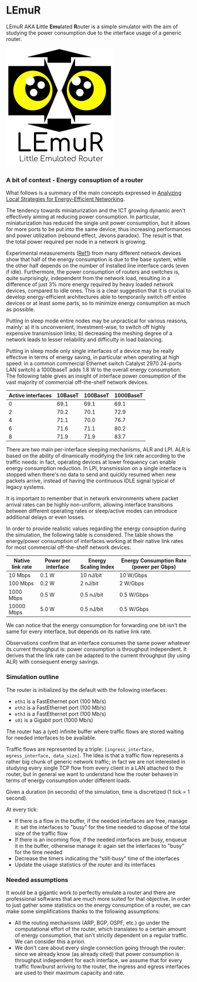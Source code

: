 # LEmuR
LEmuR AKA **L**ittle **Emu**lated **R**outer is a simple simulator with the aim of studying the power consumption due to the interface usage of a generic router.

![](LEmuR.png)

### A bit of context - Energy consuption of a router
What follows is a summary of the main concepts expressed in [Analyzing Local Strategies for Energy-Efficient Networking](https://doi.org/10.1007/978-3-642-23041-7_28).

The tendency towards miniaturization and the ICT growing dynamic aren't effectively aiming at reducing power consumption. In particular, miniaturization has reduced the single unit power consumption, but it allows for more ports to be put into the same device, thus increasing performances and power utilization (rebound effect, Jevons paradox). The result is that the total power required per node in a network is growing.

Experimental measurements ([Ref1](https://ieeexplore.ieee.org/abstract/document/4509688)) from many different network devices show that half of the energy consumption is due to the base system, while the other half depends on the number of installed line interface cards (even if idle). Furthermore, the power consumption of routers and switches is, quite surprisingly, independent from the network load, resulting in a difference of just 3% more energy required by heavy loaded network devices, compared to idle ones. This is a clear suggestion that it is crucial to develop energy-efficient architectures able to temporarily switch off entire devices or at least some parts, so to minimize energy consumption as much as possible.

Putting in sleep mode entire nodes may be unpractical for various reasons, mainly: a) it is unconvenient, investment-wise, to switch off highly expensive transmission links; b) decreasing the meshing degree of a network leads to lesser reliability and difficulty in load balancing.

Putting in sleep mode only single interfaces of a device may be really effective in terms of energy saving, in particular when operating at high speed: in a common commercial Ethernet switch Catalyst 2970 24-ports LAN switch) a 1000baseT adds 1.8 W to the overall energy consumption. The following table gives an insight of interface power consumption of the vast majority of commercial off-the-shelf network devices.

| Active interfaces | 10BaseT | 100BaseT | 1000BaseT |
|---|---|---|---|
| 0 | 69.1 | 69.1 | 69.1 |
| 2 | 70.2 | 70.1 | 72.9 |
| 4 | 71.1 | 70.0 | 76.7 |
| 6 | 71.6 | 71.1 | 80.2 |
| 8 | 71.9 | 71.9 | 83.7 |

There are two main per-interface sleeping mechanisms, ALR and LPI. ALR is based on the ability of dinamically modifying the link rate according to the traffic needs: in fact, operating devices at lower frequency can enable energy consumption reduction. In LPI, transmission on a single interface is stopped when there's no data to send and quickly resumed when new packets arrive, instead of having the continuous IDLE signal typical of legacy systems. 

It is important to remember that in network environments where packet arrival rates can be highly non-uniform, allowing interface transitions between different operating rates or sleep/active modes can introduce additional delays or even losses.

In order to provide realistic values regarding the energy consuption during the simulation, the following table is considered. The table shows the energy/power consumption of interfaces working at their native link rates for most commercial off-the-shelf network devices.

| Native link rate | Power per interface | Energy Scaling Index | Energy Consumption Rate (power per Gbps) |
|---|---|---|---|
| 10 Mbps | 0.1 W | 10 nJ/bit | 10 W/Gbps |
| 100 Mbps | 0.2 W | 2 nJ/bit | 2 W/Gbps |
| 1000 Mbps | 0.5 W | 0.5 nJ/bit | 0.5 W/Gbps |
| 10000 Mbps | 5.0 W | 0.5 nJ/bit | 0.5 W/Gbps |

We can notice that the energy consumption for forwarding one bit isn't the same for every interface, but depends on its native link rate.

Observations confirm that an interface consumes the same power whatever its current throughput is: power consumption is throughput independent. It derives that the link rate can be adapted to the current throughput (by using ALR) with consequent energy savings.

### Simulation outline
The router is initialized by the default with the following interfaces:
 - `eth1` is a FastEthernet port (100 Mb/s)
 - `eth2` is a FastEthernet port (100 Mb/s)
 - `eth3` is a FastEthernet port (100 Mb/s)
 - `s01` is a Gigabit port (1000 Mb/s)

The router has a (yet) infinite buffer where traffic flows are stored waiting for needed interfaces to be available.

Traffic flows are represented by a triple: `[ingress_interface, egress_interface, data_size]`. The idea is that a traffic flow represents a rather big chunk of generic network traffic; in fact we are not interested in studying every single TCP flow from every client in a LAN attached to the router, but in general we want to understand how the router behaves in terms of energy consumption under different loads.

Given a duration (in seconds) of the simulation, time is discretized (1 tick = 1 second).

At every tick:
 - If there is a flow in the buffer, if the needed interfaces are free, manage it: set the interfaces to "busy" for the time needed to dispose of the total size of the traffic flow
 - If there is an incoming flow, if the needed interfaces are busy, enqueue it in the buffer, otherwise manage it: again set the interfaces to "busy" for the time needed
 - Decrease the timers indicating the "still-busy" time of the interfaces
 - Update the usage statistics of the router and its interfaces

### Needed assumptions
It would be a gigantic work to perfectly emulate a router and there are professional softwares that are much more suited for that objective. In order to just gather some statistics on the energy consumption of a router, we can make some simplifications thanks to the following assumptions:
 - All the routing mechanisms (ARP, BGP, OSPF, etc.) go under the computational effort of the router, which translates to a certain amount of energy consumption, that isn't strictly dependent on a regular traffic. We can consider this a priori.
 - We don't care about every single connection going through the router: since we already know (as already cited) that power consumption is throughput independent for each interface, we assume that for every traffic flow/burst arriving to the router, the ingress and egress interfaces are used to their maximum capacity and rate.
